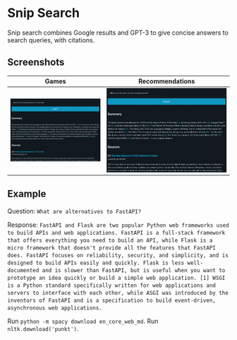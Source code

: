 # Snip Search

Snip search combines Google results and GPT-3 to give concise answers to search queries, with citations.

## Screenshots

| Games        | Recommendations |
|--------------|-----------------|
| ![Search 1](images/screen1.png) | ![Search 2](images/screen2.png)    |

## Example

Question: `What are alternatives to FastAPI?`

Response: ```FastAPI and Flask are two popular Python web frameworks used to build APIs and web applications. FastAPI is a full-stack framework that offers everything you need to build an API, while Flask is a micro framework that doesn't provide all the features that FastAPI does. FastAPI focuses on reliability, security, and simplicity, and is designed to build APIs easily and quickly. Flask is less well-documented and is slower than FastAPI, but is useful when you want to prototype an idea quickly or build a simple web application. [1] WSGI is a Python standard specifically written for web applications and servers to interface with each other, while ASGI was introduced by the inventors of FastAPI and is a specification to build event-driven, asynchronous web applications.```

Run `python -m spacy download en_core_web_md`.  Run `nltk.download('punkt')`.